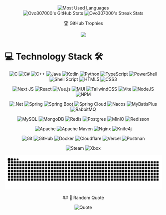 <!-- Stats -->
<div align="center">
    <img src="https://github-readme-stats.vercel.app/api/top-langs/?username=Ovo307000&theme=one_dark_pro&hide_border=false&include_all_commits=false&count_private=false&layout=compact" width="80%" alt=" Most Used Languages" />
    <br>  
    <img src="https://github-readme-stats.vercel.app/api?username=Ovo307000&theme=one_dark_pro&hide_border=false&include_all_commits=false&count_private=false" width="40%" alt="Ovo307000's GitHub Stats" />
    <img src="https://nirzak-streak-stats.vercel.app/?user=Ovo307000&theme=one_dark_pro&hide_border=false" width="40%" alt=" Ovo307000's Streak Stats" />
</div>

<!-- Trophy -->
<div align="center">
    <p>🏆 GitHub Trophies</p>
    <img src="https://github-profile-trophy.vercel.app/?username=Ovo307000&theme=onedark&no-frame=true&row=1&column=7&margin-w=5" width="100%" />
</div>

<!-- Tech Stack -->

# 💻 Technology Stack 🛠️

<div align="center">

  <!-- Programming Languages & Scripting -->
![C](https://img.shields.io/badge/c-%2300599C.svg?style=for-the-badge&logo=c&logoColor=white)
![C#](https://img.shields.io/badge/c%23-%23239120.svg?style=for-the-badge&logo=csharp&logoColor=white)
![C++](https://img.shields.io/badge/c++-%2300599C.svg?style=for-the-badge&logo=c%2B%2B&logoColor=white)
![Java](https://img.shields.io/badge/java-%23ED8B00.svg?style=for-the-badge&logo=openjdk&logoColor=white)
![Kotlin](https://img.shields.io/badge/kotlin-%237F52FF.svg?style=for-the-badge&logo=kotlin&logoColor=white)
![Python](https://img.shields.io/badge/python-3670A0?style=for-the-badge&logo=python&logoColor=ffdd54)
![TypeScript](https://img.shields.io/badge/typescript-%23007ACC.svg?style=for-the-badge&logo=typescript&logoColor=white)
![PowerShell](https://img.shields.io/badge/PowerShell-%235391FE.svg?style=for-the-badge&logo=powershell&logoColor=white)
![Shell Script](https://img.shields.io/badge/shell_script-%23121011.svg?style=for-the-badge&logo=gnu-bash&logoColor=white)
![HTML5](https://img.shields.io/badge/html5-%23E34F26.svg?style=for-the-badge&logo=html5&logoColor=white)
![CSS3](https://img.shields.io/badge/css3-%231572B6.svg?style=for-the-badge&logo=css3&logoColor=white)

  <!-- Frontend Frameworks & Libraries -->
![Next JS](https://img.shields.io/badge/Next-black?style=for-the-badge&logo=next.js&logoColor=white)
![React](https://img.shields.io/badge/react-%2320232a.svg?style=for-the-badge&logo=react&logoColor=%2361DAFB)
![Vue.js](https://img.shields.io/badge/vue.js-%2335495e.svg?style=for-the-badge&logo=vuedotjs&logoColor=%234FC08D)
![MUI](https://img.shields.io/badge/MUI-%230081CB.svg?style=for-the-badge&logo=mui&logoColor=white)
![TailwindCSS](https://img.shields.io/badge/tailwindcss-%2338B2AC.svg?style=for-the-badge&logo=tailwind-css&logoColor=white)
![Vite](https://img.shields.io/badge/vite-%23646CFF.svg?style=for-the-badge&logo=vite&logoColor=white)
![NodeJS](https://img.shields.io/badge/node.js-6DA55F?style=for-the-badge&logo=node.js&logoColor=white)
![NPM](https://img.shields.io/badge/NPM-%23CB3837.svg?style=for-the-badge&logo=npm&logoColor=white)

  <!-- Backend Frameworks & Technologies -->
![.Net](https://img.shields.io/badge/.NET-5C2D91?style=for-the-badge&logo=.net&logoColor=white)
![Spring](https://img.shields.io/badge/spring-%236DB33F.svg?style=for-the-badge&logo=spring&logoColor=white)
![Spring Boot](https://img.shields.io/badge/Spring%20Boot-%236DB33F.svg?style=for-the-badge&logo=springboot&logoColor=white)
![Spring Cloud](https://img.shields.io/badge/Spring%20Cloud-%236DB33F.svg?style=for-the-badge&logo=spring&logoColor=white)
![Nacos](https://img.shields.io/badge/Nacos-%232FC29B.svg?style=for-the-badge&logo=nacos&logoColor=white)
![MyBatisPlus](https://img.shields.io/badge/MyBatisPlus-%23AA763A.svg?style=for-the-badge&logo=mybatis&logoColor=white)
![RabbitMQ](https://img.shields.io/badge/rabbitmq-FF6600?style=for-the-badge&logo=rabbitmq&logoColor=white)

  <!-- Databases & Storage -->
![MySQL](https://img.shields.io/badge/mysql-4479A1.svg?style=for-the-badge&logo=mysql&logoColor=white)
![MongoDB](https://img.shields.io/badge/MongoDB-%234ea94b.svg?style=for-the-badge&logo=mongodb&logoColor=white)
![Redis](https://img.shields.io/badge/redis-%23DD0031.svg?style=for-the-badge&logo=redis&logoColor=white)
![Postgres](https://img.shields.io/badge/postgres-%23316192.svg?style=for-the-badge&logo=postgresql&logoColor=white)
![MinIO](https://img.shields.io/badge/MinIO-%23C72C48.svg?style=for-the-badge&logo=minio&logoColor=white)
![Redisson](https://img.shields.io/badge/Redisson-%23D40000.svg?style=for-the-badge&logo=redis&logoColor=white)

  <!-- Web Servers, Build Tools & API -->
![Apache](https://img.shields.io/badge/apache-%23D42029.svg?style=for-the-badge&logo=apache&logoColor=white)
![Apache Maven](https://img.shields.io/badge/Apache%20Maven-C71A36?style=for-the-badge&logo=apachemaven&logoColor=white)
![Nginx](https://img.shields.io/badge/nginx-%23009639.svg?style=for-the-badge&logo=nginx&logoColor=white)
![Knife4j](https://img.shields.io/badge/Knife4j-%23313131.svg?style=for-the-badge&logo=swagger&logoColor=white) <!-- 使用 Swagger 图标作为近似 -->

  <!-- DevOps & Tools -->
![Git](https://img.shields.io/badge/git-%23F05033.svg?style=for-the-badge&logo=git&logoColor=white)
![GitHub](https://img.shields.io/badge/github-%23121011.svg?style=for-the-badge&logo=github&logoColor=white)
![Docker](https://img.shields.io/badge/docker-%230db7ed.svg?style=for-the-badge&logo=docker&logoColor=white)
![Cloudflare](https://img.shields.io/badge/Cloudflare-F38020?style=for-the-badge&logo=Cloudflare&logoColor=white)
![Vercel](https://img.shields.io/badge/vercel-%23000000.svg?style=for-the-badge&logo=vercel&logoColor=white)
![Postman](https://img.shields.io/badge/Postman-FF6C37?style=for-the-badge&logo=postman&logoColor=white)

  <!-- Others -->
![Steam](https://img.shields.io/badge/steam-%23000000.svg?style=for-the-badge&logo=steam&logoColor=white)
![Xbox](https://img.shields.io/badge/xbox-%23107C10.svg?style=for-the-badge&logo=xbox&logoColor=white)

</div>

<!-- Snake Animation -->
<div align="center">

![snake gif](https://github.com/Ovo307000/Ovo307000/blob/output/github-snake-dark.svg)
</div>


<!-- Random Quote -->
<div align="center">
<p>## 💬 Random Quote</p>
<img src="https://quotes-github-readme.vercel.app/api?type=horizontal&theme=dark" alt="Quote" width="100%"/>
</div>
